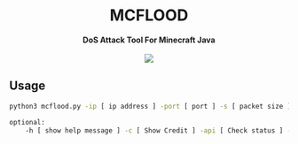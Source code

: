 <h1 align="center">MCFLOOD</h1>

<div align=center>
    <strong>DoS Attack Tool For Minecraft Java</strong>
</div>
<br>
<div align=center>
    <img src="https://img.shields.io/badge/Python-FFDD00?style=for-the-badge&logo=python&logoColor=blue"/>
</div>

   ## Usage
```sh
python3 mcflood.py -ip [ ip address ] -port [ port ] -s [ packet size ] -t [ threads ] -d [ duration ] -p [ protocol ]

optional:
    -h [ show help message ] -c [ Show Credit ] -api [ Check status ] -input [ Switch to input mode ]
```